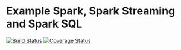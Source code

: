 Example Spark, Spark Streaming and Spark SQL
==========

[![Build Status](https://travis-ci.org/mkuthan/example-spark.svg?branch=master)](https://travis-ci.org/mkuthan/example-spark) [![Coverage Status](https://img.shields.io/coveralls/mkuthan/example-spark.svg)](https://coveralls.io/r/mkuthan/example-spark?branch=master)
